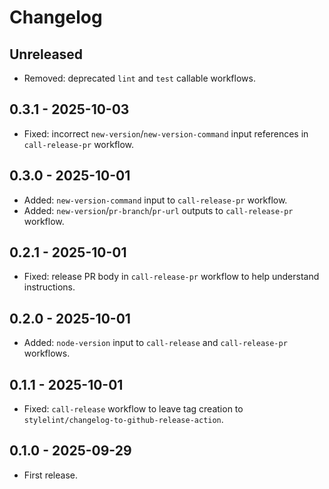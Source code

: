 # Changelog

## Unreleased

- Removed: deprecated `lint` and `test` callable workflows.

## 0.3.1 - 2025-10-03

- Fixed: incorrect `new-version`/`new-version-command` input references in `call-release-pr` workflow.

## 0.3.0 - 2025-10-01

- Added: `new-version-command` input to `call-release-pr` workflow.
- Added: `new-version`/`pr-branch`/`pr-url` outputs to `call-release-pr` workflow.

## 0.2.1 - 2025-10-01

- Fixed: release PR body in `call-release-pr` workflow to help understand instructions.

## 0.2.0 - 2025-10-01

- Added: `node-version` input to `call-release` and `call-release-pr` workflows.

## 0.1.1 - 2025-10-01

- Fixed: `call-release` workflow to leave tag creation to `stylelint/changelog-to-github-release-action`.

## 0.1.0 - 2025-09-29

- First release.
